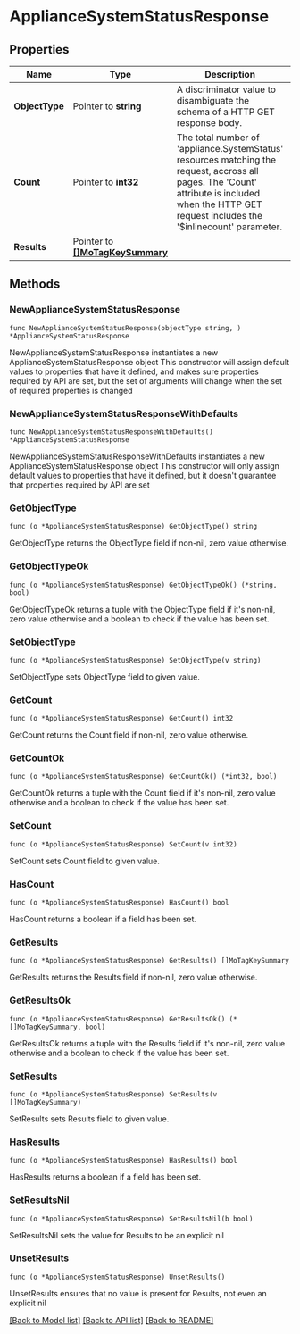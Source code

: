 # ApplianceSystemStatusResponse

## Properties

Name | Type | Description | Notes
------------ | ------------- | ------------- | -------------
**ObjectType** | Pointer to **string** | A discriminator value to disambiguate the schema of a HTTP GET response body. | 
**Count** | Pointer to **int32** | The total number of &#39;appliance.SystemStatus&#39; resources matching the request, accross all pages. The &#39;Count&#39; attribute is included when the HTTP GET request includes the &#39;$inlinecount&#39; parameter. | [optional] 
**Results** | Pointer to [**[]MoTagKeySummary**](mo.TagKeySummary.md) |  | [optional] 

## Methods

### NewApplianceSystemStatusResponse

`func NewApplianceSystemStatusResponse(objectType string, ) *ApplianceSystemStatusResponse`

NewApplianceSystemStatusResponse instantiates a new ApplianceSystemStatusResponse object
This constructor will assign default values to properties that have it defined,
and makes sure properties required by API are set, but the set of arguments
will change when the set of required properties is changed

### NewApplianceSystemStatusResponseWithDefaults

`func NewApplianceSystemStatusResponseWithDefaults() *ApplianceSystemStatusResponse`

NewApplianceSystemStatusResponseWithDefaults instantiates a new ApplianceSystemStatusResponse object
This constructor will only assign default values to properties that have it defined,
but it doesn't guarantee that properties required by API are set

### GetObjectType

`func (o *ApplianceSystemStatusResponse) GetObjectType() string`

GetObjectType returns the ObjectType field if non-nil, zero value otherwise.

### GetObjectTypeOk

`func (o *ApplianceSystemStatusResponse) GetObjectTypeOk() (*string, bool)`

GetObjectTypeOk returns a tuple with the ObjectType field if it's non-nil, zero value otherwise
and a boolean to check if the value has been set.

### SetObjectType

`func (o *ApplianceSystemStatusResponse) SetObjectType(v string)`

SetObjectType sets ObjectType field to given value.


### GetCount

`func (o *ApplianceSystemStatusResponse) GetCount() int32`

GetCount returns the Count field if non-nil, zero value otherwise.

### GetCountOk

`func (o *ApplianceSystemStatusResponse) GetCountOk() (*int32, bool)`

GetCountOk returns a tuple with the Count field if it's non-nil, zero value otherwise
and a boolean to check if the value has been set.

### SetCount

`func (o *ApplianceSystemStatusResponse) SetCount(v int32)`

SetCount sets Count field to given value.

### HasCount

`func (o *ApplianceSystemStatusResponse) HasCount() bool`

HasCount returns a boolean if a field has been set.

### GetResults

`func (o *ApplianceSystemStatusResponse) GetResults() []MoTagKeySummary`

GetResults returns the Results field if non-nil, zero value otherwise.

### GetResultsOk

`func (o *ApplianceSystemStatusResponse) GetResultsOk() (*[]MoTagKeySummary, bool)`

GetResultsOk returns a tuple with the Results field if it's non-nil, zero value otherwise
and a boolean to check if the value has been set.

### SetResults

`func (o *ApplianceSystemStatusResponse) SetResults(v []MoTagKeySummary)`

SetResults sets Results field to given value.

### HasResults

`func (o *ApplianceSystemStatusResponse) HasResults() bool`

HasResults returns a boolean if a field has been set.

### SetResultsNil

`func (o *ApplianceSystemStatusResponse) SetResultsNil(b bool)`

 SetResultsNil sets the value for Results to be an explicit nil

### UnsetResults
`func (o *ApplianceSystemStatusResponse) UnsetResults()`

UnsetResults ensures that no value is present for Results, not even an explicit nil

[[Back to Model list]](../README.md#documentation-for-models) [[Back to API list]](../README.md#documentation-for-api-endpoints) [[Back to README]](../README.md)


